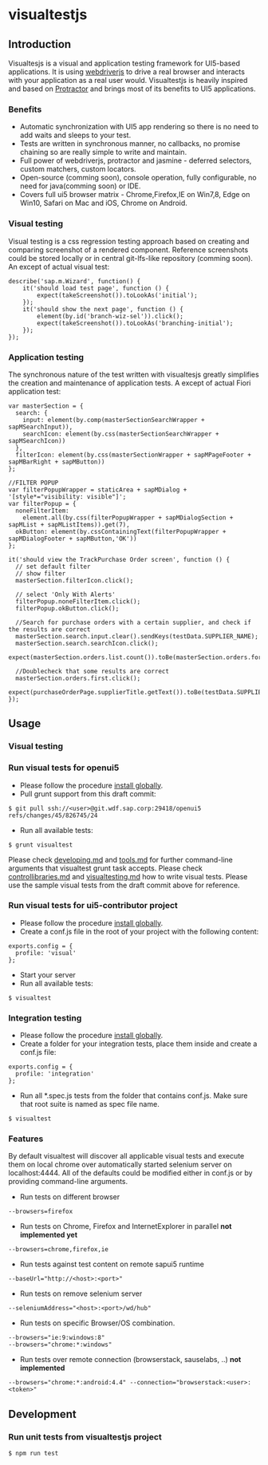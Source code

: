 # visualtestjs

## Introduction
Visualtesjs is a visual and application testing framework for UI5-based applications. It is using
[webdriverjs](https://code.google.com/p/selenium/wiki/WebDriverJs) to drive a real browser and interacts with your
application as a real user would. Visualtestjs is heavily inspired and based on [Protractor](http://www.protractortest.org/)
and brings most of its benefits to UI5 applications.

### Benefits
* Automatic synchronization with UI5 app rendering so there is no need to add waits and sleeps to your test.
* Tests are written in synchronous manner, no callbacks, no promise chaining so are really simple to write and maintain.
* Full power of webdriverjs, protractor and jasmine - deferred selectors, custom matchers, custom locators.
* Open-source (comming soon), console operation, fully configurable, no need for java(comming soon) or IDE.
* Covers full ui5 browser matrix - Chrome,Firefox,IE on Win7,8, Edge on Win10, Safari on Mac and iOS, Chrome on Android.

### Visual testing
Visual testing is a css regression testing approach based on creating and comparing screenshot of a rendered component.
Reference screenshots could be stored locally or in central git-lfs-like repository (comming soon).
An except of actual visual test:
````
describe('sap.m.Wizard', function() {
	it('should load test page', function () {
		expect(takeScreenshot()).toLookAs('initial');
	});
	it('should show the next page', function () {
		element(by.id('branch-wiz-sel')).click();
		expect(takeScreenshot()).toLookAs('branching-initial');
	});
});
````
### Application testing
The synchronous nature of the test written with visualtesjs greatly simplifies the creation and maintenance of application tests.
A except of actual Fiori application test:
````
var masterSection = {
  search: {
    input: element(by.comp(masterSectionSearchWrapper + sapMSearchInput)),
    searchIcon: element(by.css(masterSectionSearchWrapper + sapMSearchIcon))
  },
  filterIcon: element(by.css(masterSectionWrapper + sapMPageFooter + sapMBarRight + sapMButton))
};

//FILTER POPUP
var filterPopupWrapper = staticArea + sapMDialog + '[style*="visibility: visible"]';
var filterPopup = {
  noneFilterItem:
    element.all(by.css(filterPopupWrapper + sapMDialogSection + sapMList + sapMListItems)).get(7),
  okButton: element(by.cssContainingText(filterPopupWrapper + sapMDialogFooter + sapMButton,'OK'))
};

it('should view the TrackPurchase Order screen', function () {
  // set default filter
  // show filter
  masterSection.filterIcon.click();

  // select 'Only With Alerts'
  filterPopup.noneFilterItem.click();
  filterPopup.okButton.click();

  //Search for purchase orders with a certain supplier, and check if the results are correct
  masterSection.search.input.clear().sendKeys(testData.SUPPLIER_NAME);
  masterSection.search.searchIcon.click();
  expect(masterSection.orders.list.count()).toBe(masterSection.orders.forSupplierList.count());

  //Doublecheck that some results are correct
  masterSection.orders.first.click();
  expect(purchaseOrderPage.supplierTitle.getText()).toBe(testData.SUPPLIER_NAME);
});
````

## Usage

### Visual testing

### Run visual tests for openui5
* Please follow the procedure [install globally](docs/installation.md).
* Pull grunt support from this draft commit:
```
$ git pull ssh://<user>@git.wdf.sap.corp:29418/openui5 refs/changes/45/826745/24
```
* Run all available tests:
```
$ grunt visualtest
```
Please check [developing.md](https://github.com/SAP/openui5/blob/master/docs/developing.md) and
[tools.md](https://github.com/SAP/openui5/blob/master/docs/tools.md) for further command-line arguments that
visualtest grunt task accepts. Please check [controllibraries.md](https://github.com/SAP/openui5/blob/master/docs/controllibraries.md)
and [visualtesting.md](docs/visualtesting.md) how to write visual tests.
Please use the sample visual tests from the draft commit above for reference.

### Run visual tests for ui5-contributor project
* Please follow the procedure [install globally](docs/installation.md).
* Create a conf.js file in the root of your project with the following content:
```
exports.config = {
  profile: 'visual'
};
```
* Start your server
* Run all available tests:
```
$ visualtest
```

### Integration testing
* Please follow the procedure [install globally](docs/installation.md).
* Create a folder for your integration tests, place them inside and create a conf.js file:
```
exports.config = {
  profile: 'integration'
};
```
* Run all *.spec.js tests from the folder that contains conf.js. Make sure that root suite is named as spec file name.
```
$ visualtest
```

### Features

By default visualtest will discover all applicable visual tests and execute them on local chrome
over automatically started selenium server on localhost:4444.
All of the defaults could be modified either in conf.js or by providing command-line arguments.

* Run tests on different browser
```
--browsers=firefox
```
* Run tests on Chrome, Firefox and InternetExplorer in parallel __not implemented yet__
```
--browsers=chrome,firefox,ie
```
* Run tests against test content on remote sapui5 runtime
```
--baseUrl="http://<host>:<port>"
```
* Run tests on remove selenium server
```
--seleniumAddress="<host>:<port>/wd/hub"
```
* Run tests on specific Browser/OS combination.
```
--browsers="ie:9:windows:8"
--browsers="chrome:*:windows"
```
* Run tests over remote connection (browserstack, sauselabs, ..) __not implemented__
```
--browsers="chrome:*:android:4.4" --connection="browserstack:<user>:<token>"
```
## Development
### Run unit tests from visualtestjs project
```
$ npm run test
```
